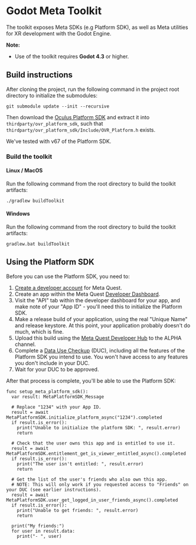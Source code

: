 # Godot Meta Toolkit

The toolkit exposes Meta SDKs (e.g Platform SDK), as well as Meta utilities for XR development with the Godot Engine.

**Note:**
- Use of the toolkit requires **Godot 4.3** or higher.

## Build instructions

After cloning the project, run the following command in the project root directory to initialize the submodules:
```
git submodule update --init --recursive
```

Then download the [Oculus Platform SDK](https://developer.oculus.com/downloads/package/oculus-platform-sdk/) and extract
it into `thirdparty/ovr_platform_sdk`, such that `thirdparty/ovr_platform_sdk/Include/OVR_Platform.h` exists.

We've tested with v67 of the Platform SDK.

### Build the toolkit

#### Linux / MacOS
Run the following command from the root directory to build the toolkit artifacts:
```
./gradlew buildToolkit
```

#### Windows
Run the following command from the root directory to build the toolkit artifacts:
```
gradlew.bat buildToolkit
```

## Using the Platform SDK

Before you can use the Platform SDK, you need to:

1. [Create a developer account](https://developer.oculus.com/sign-up/) for Meta Quest.
2. Create an app within the Meta Quest [Developer Dashboard](https://developer.oculus.com/manage/).
3. Visit the "API" tab within the developer dashboard for your app, and make note of your "App ID" - you'll need this to initialize the Platform SDK.
4. Make a release build of your application, using the real "Unique Name" and release keystore. At this point, your application probably doesn't do much, which is fine.
5. Upload this build using the [Meta Quest Developer Hub](https://developer.oculus.com/meta-quest-developer-hub/) to the ALPHA channel.
6. Complete a [Data Use Checkup](https://developer.oculus.com/resources/publish-data-use/) (DUC), including all the features of the Platform SDK you intend to use. You won't have access to any features you don't include in your DUC.
7. Wait for your DUC to be approved.

After that process is complete, you'll be able to use the Platform SDK:

```gdscript
func setup_meta_platform_sdk():
  var result: MetaPlatformSDK_Message

  # Replace "1234" with your App ID.
  result = await MetaPlatformSDK.initialize_platform_async("1234").completed
  if result.is_error():
    print("Unable to initialize the platform SDK: ", result.error)
    return

  # Check that the user owns this app and is entitled to use it.
  result = await MetaPlatformSDK.entitlement_get_is_viewer_entitled_async().completed
  if result.is_error():
    print("The user isn't entitled: ", result.error)
    return

  # Get the list of the user's friends who also own this app.
  # NOTE: This will only work if you requested access to "Friends" on your DUC (see earlier instructions).
  result = await MetaPlatformSDK.user_get_logged_in_user_friends_async().completed
  if result.is_error():
    print("Unable to get friends: ", result.error)
    return

  print("My friends:")
  for user in result.data:
    print("- ", user)
```
